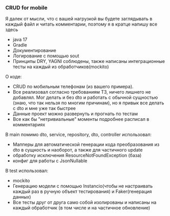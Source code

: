 ### CRUD for mobile
Я далек от мысли, что с вашей нагрузкой вы будете заглядывать в каждый файл и читать комментарии, поэтому я в кратце напишу все здесь

- java 17
- Gradle
- Документирование
- Логирование с помощью sout
- Принципы DRY, YAGNI соблюдены, также написаны интеграционные тесты на каждый из обработчиков(mockito)

О коде:
- CRUD по мобильным телефонам (из вашего примера).
- Все реализовал согласно требованиям ТЗ, ничего лишнего не добавлял. Мог делать и без dto и работать с обычной сущностью (знаю, что так нельзя по многим причинам),
но я привык все делать с dto и мне уже так быстрее
- Данные проект можно развернуть и прогнать по тестам
- Все как бы "нетривиальные" моменты подробнее расписал в комментариях

В main помимо dto, service, repository, dto, controller использовал:
- Мапперы для автоматической генерации кода преобразования из dto в сущность и наоборот, а также для частичного update
- обработку исключения ResourceNotFoundException (база)
- конфиг для работы с JsonNullable

В test использовал:
- mockito
- Генерацию модели с помощью Instancio(чтобы не настраивать каждый раз в ручную объект тестирования) и Faker(генерация данных)
- Все тесты друг от друга само собой изолированы и написаны на каждый обработчик (в том числе и на частичное обновление)

